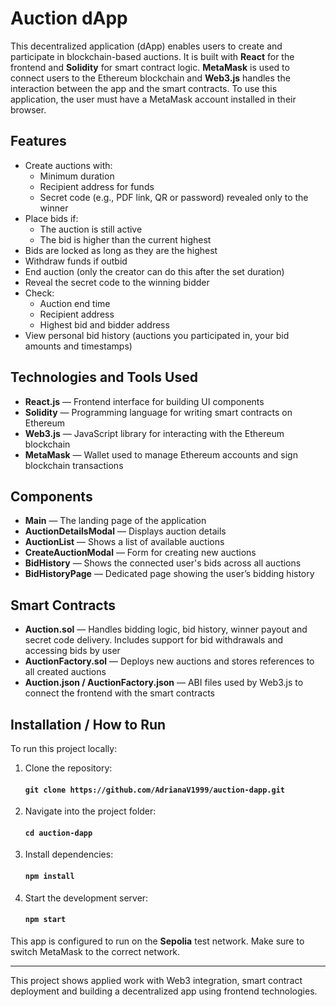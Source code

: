 # Auction dApp

This decentralized application (dApp) enables users to create and participate in blockchain-based auctions. It is built with **React** for the frontend and **Solidity** for smart contract logic. **MetaMask** is used to connect users to the Ethereum blockchain and **Web3.js** handles the interaction between the app and the smart contracts. To use this application, the user must have a MetaMask account installed in their browser.

## Features

- Create auctions with:
  - Minimum duration
  - Recipient address for funds
  - Secret code (e.g., PDF link, QR or password) revealed only to the winner
- Place bids if:
  - The auction is still active
  - The bid is higher than the current highest
- Bids are locked as long as they are the highest
- Withdraw funds if outbid
- End auction (only the creator can do this after the set duration)
- Reveal the secret code to the winning bidder
- Check:
  - Auction end time
  - Recipient address
  - Highest bid and bidder address
- View personal bid history (auctions you participated in, your bid amounts and timestamps)

## Technologies and Tools Used

- **React.js** — Frontend interface for building UI components  
- **Solidity** — Programming language for writing smart contracts on Ethereum  
- **Web3.js** — JavaScript library for interacting with the Ethereum blockchain  
- **MetaMask** — Wallet used to manage Ethereum accounts and sign blockchain transactions

## Components

- **Main** — The landing page of the application
- **AuctionDetailsModal** — Displays auction details
- **AuctionList** — Shows a list of available auctions
- **CreateAuctionModal** — Form for creating new auctions
- **BidHistory** — Shows the connected user's bids across all auctions
- **BidHistoryPage** — Dedicated page showing the user’s bidding history

## Smart Contracts

- **Auction.sol** — Handles bidding logic, bid history, winner payout and secret code delivery. Includes support for bid withdrawals and accessing bids by user
- **AuctionFactory.sol** — Deploys new auctions and stores references to all created auctions
- **Auction.json / AuctionFactory.json** — ABI files used by Web3.js to connect the frontend with the smart contracts

## Installation / How to Run

To run this project locally:

1. Clone the repository:
   
   #### `git clone https://github.com/AdrianaV1999/auction-dapp.git`

2. Navigate into the project folder:

   #### `cd auction-dapp`

3. Install dependencies:
   
   #### `npm install`

4. Start the development server:
   
   #### `npm start`

This app is configured to run on the **Sepolia** test network. Make sure to switch MetaMask to the correct network.

---

This project shows applied work with Web3 integration, smart contract deployment and building a decentralized app using frontend technologies.
